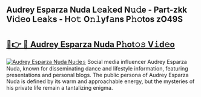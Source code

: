## Audrey Esparza Nuda L𝚎a𝚔ed N𝚞𝚍e - Part-zkk Vi𝚍𝚎o L𝚎a𝚔s - H𝚘𝚝 O𝚗𝚕yf𝚊ns P𝚑𝚘tos zO49S

# <h2><a href="http://kf13hsy.oniu.top/?m=Audrey+Esparza+Nuda">🔗👉 🔴 Audrey Esparza Nuda P𝚑ot𝚘𝚜 V𝚒d𝚎o</a></h2>

[![Audrey Esparza Nuda Nu𝚍e𝚜](https://i.imgur.com/0qMVB7G.gif)](http://kf13hsy.oniu.top/?m=Audrey+Esparza+Nuda)
Social media influencer Audrey Esparza Nuda, known for disseminating dance and lifestyle information, featuring presentations and personal blogs. The public persona of Audrey Esparza Nuda is defined by its warm and approachable energy, but the mysteries of his private life remain a tantalizing enigma.  
